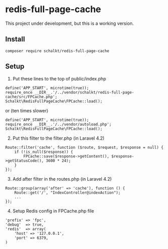 # redis-full-page-cache

This project under development, but this is a working version.

Install
---
` composer require schalkt/redis-full-page-cache `


Setup
---
1. Put these lines to the top of public/index.php 
```
define('APP_START', microtime(true));
require_once __DIR__.'/../vendor/schalkt/redis-full-page-cache/src/FPCache.php';
Schalkt\RedisFullPageCache\FPCache::load();
```
or (ten times slower)
```
define('APP_START', microtime(true));
require_once __DIR__.'/../vendor/autoload.php';
Schalkt\RedisFullPageCache\FPCache::load();
```
2. Put this filter to the filter.php (in Laravel 4.2)
```
Route::filter('cache', function ($route, $request, $response = null) {
    if (!is_null($response)) {
        FPCache::save($response->getContent(), $response->getStatusCode(), 3600 * 24);
    }
});
```
3. Add after filter in the routes.php (in Laravel 4.2)
```
Route::group(array('after' => 'cache'), function () {
    Route::get('/', "IndexController@indexAction");
    ...
});
```
4. Setup Redis config in FPCache.php file
```
'prefix' => 'fpc',
'debug'  => true,
'redis'  => array(
    'host' => '127.0.0.1',
    'port' => 6379,
)
```